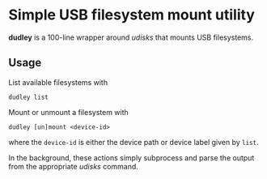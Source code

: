 # Simple USB filesystem mount utility

**dudley** is a 100-line wrapper around _udisks_ that mounts USB filesystems.


## Usage

List available filesystems with

    dudley list

Mount or unmount a filesystem with

    dudley [un]mount <device-id>

where the `device-id` is either the device path or device label given by `list`.

In the background, these actions simply subprocess and parse the output from the
appropriate _udisks_ command.

